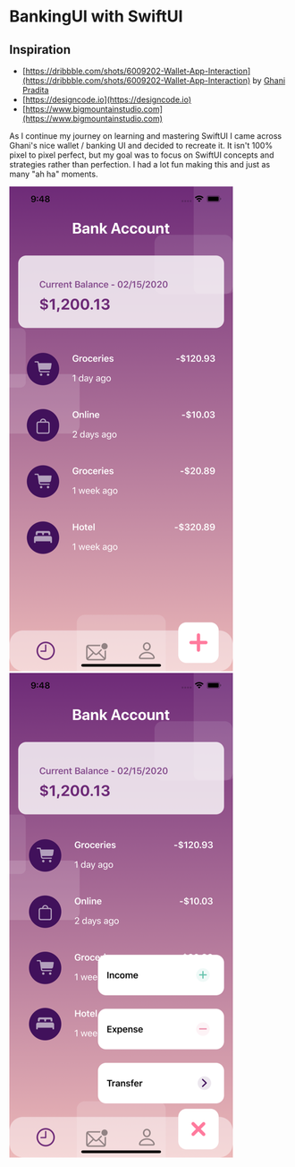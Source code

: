 #  BankingUI with SwiftUI

## Inspiration

* [https://dribbble.com/shots/6009202-Wallet-App-Interaction](https://dribbble.com/shots/6009202-Wallet-App-Interaction) by [Ghani Pradita](https://dribbble.com/ghanipradita)
* [https://designcode.io](https://designcode.io)
* [https://www.bigmountainstudio.com](https://www.bigmountainstudio.com)

As I continue my journey on learning and mastering SwiftUI I came across Ghani's nice wallet / banking UI and decided to recreate it. It isn't 100% pixel to pixel perfect, but 
my goal was to focus on SwiftUI concepts and strategies rather than perfection. I had a lot fun making this and just as many "ah ha" moments.

![Menu closed](Screenshots/menu-closed.png)
![Menu opened](Screenshots/menu-open.png)

